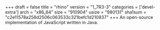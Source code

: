 +++
draft = false
title = "rhino"
version = "1_7R3-3"
categories = ['devel-extra']
arch = "x86_64"
size = "910904"
usize = "980131"
sha1sum = "c2e11578a258d2506c063533c321befc1d210837"
+++
An open-source implementation of JavaScript written in Java.